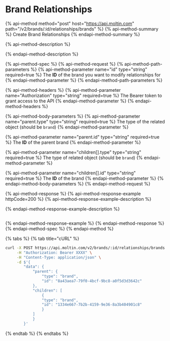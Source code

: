 # Brand Relationships

{% api-method method="post" host="https://api.moltin.com" path="/v2/brands/:id/relationships/brands" %}
{% api-method-summary %}
Create Brand Relationships
{% endapi-method-summary %}

{% api-method-description %}

{% endapi-method-description %}

{% api-method-spec %}
{% api-method-request %}
{% api-method-path-parameters %}
{% api-method-parameter name="id" type="string" required=true %}
The **ID** of the brand you want to modify relationships for
{% endapi-method-parameter %}
{% endapi-method-path-parameters %}

{% api-method-headers %}
{% api-method-parameter name="Authorization" type="string" required=true %}
The Bearer token to grant access to the API
{% endapi-method-parameter %}
{% endapi-method-headers %}

{% api-method-body-parameters %}
{% api-method-parameter name="parent.type" type="string" required=true %}
The type of the related object \(should be `brand`\)
{% endapi-method-parameter %}

{% api-method-parameter name="parent.id" type="string" required=true %}
The **ID** of the parent brand
{% endapi-method-parameter %}

{% api-method-parameter name="children\[\].type" type="string" required=true %}
The type of related object \(should be `brand`\)
{% endapi-method-parameter %}

{% api-method-parameter name="children\[\].id" type="string" required=true %}
The **ID** of the brand
{% endapi-method-parameter %}
{% endapi-method-body-parameters %}
{% endapi-method-request %}

{% api-method-response %}
{% api-method-response-example httpCode=200 %}
{% api-method-response-example-description %}

{% endapi-method-response-example-description %}

```javascript

```
{% endapi-method-response-example %}
{% endapi-method-response %}
{% endapi-method-spec %}
{% endapi-method %}

{% tabs %}
{% tab title="cURL" %}
```bash
curl -X POST https://api.moltin.com/v2/brands/:id/relationships/brands \
     -H "Authorization: Bearer XXXX" \
     -H "Content-Type: application/json" \
     -d $'{
        "data": {
            "parent": {
                "type": "brand",
                "id": "8a43aea7-79f0-4bcf-9bc8-a0f5d3d3642c"
            },
            "children": [
                {
                "type": "brand",
                "id": "1334e667-7b2b-4159-9e36-8a3b404901c8"
                }
            ]
            }
        }'
```
{% endtab %}
{% endtabs %}

